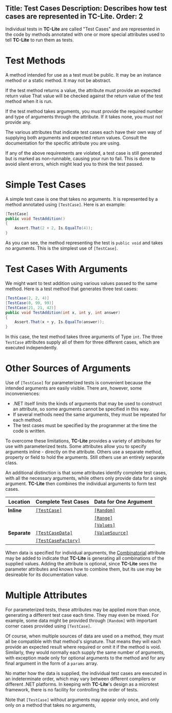 Title: Test Cases
Description: Describes how test cases are represented in TC-Lite.
Order: 2
---

Individual tests in **TC-Lite** are called "Test Cases" and are represented in the code
by methods annotated with one or more special attributes used to tell **TC-Lite** to
run them as tests.

# Test Methods

A method intended for use as a test must be public. It may be an instance method or a
static method. It may not be abstract.

If the test method returns a value, the attribute must provide an expected return value
That value will be checked against the return value of the test method when it is run.

If the test method takes arguments, you must provide the required number and type of
arguments through the attribute. If it takes none, you must not provide any.

The various attributes that indicate test cases each have their own way of supplying
both arguments and expected return values. Consult the documentation for the specific 
attribute you are using.

If any of the above requirements are violated, a test case is still generated but
is marked as non-runnable, causing your run to fail. This is done to avoid silent
errors, which might lead you to think the test passed.

<!-- TODO: Add info about async tests -->

# Simple Test Cases

A simple test case is one that takes no arguments. It is represented by a method annotated
using `[TestCase]`. Here is an example:

```c#
[TestCase]
public void TestAddition()
{
    Assert.That(2 + 2, Is.EqualTo(4));
}
```

As you can see, the method representing the test is `public void` and takes no arguments.
This is the simplest use of `[TestCase]`.

# Test Cases With Arguments

We might want to test addition using various values passed to the same method. Here is a test method that generates three test cases:

```c#
[TestCase(2, 2, 4)]
[TestCase(0, 99, 99)]
[TestCase(21, 21, 42)]
public void TestAddition(int x, int y, int answer)
{
    Assert.That(x + y, Is.EqualTo(answer));
}
```

In this case, the test method takes three arguments of Type `int`. The three `TestCase` attributes
supply all of them for three different cases, which are executed independently.

# Other Sources of Arguments

Use of `[TestCase]` for parameterized tests is convenient because the intended arguments
are easily visible. There are, however, some inconveniences:

* .NET itself limits the kinds of arguments that may be used to construct an attribute, so some arguments cannot be specified in this way.
* If several methods need the same arguments, they must be repeated for each method.
* The test cases must be specified by the programmer at the time the code is written.

To overcome these limitations, **TC-Lite** provides a variety of attributes for use with
parameterized tests. Some attributes allow you to specify arguments inline - directly on the
attribute. Others use a separate method, property or field to hold the arguments. Still others
use an entirely separate class.

An additional distinction is that some attributes identify complete test cases, with all the
necessary arguments, while others only provide data for a single argument. **TC-Lite** then
combines the individual arguments to form test cases.

|     Location     |   Complete Test Cases    | Data for One Argument |
|------------------|--------------------------|-----------------------|
| **Inline**       | [`[TestCase]`][1]        | [`[Random]`][4]       |
|                  |                          | [`[Range]`][5]        |
|                  |                          | [`[Values]`][6]       |
| **Separate**     | [`[TestCaseData]`][2]    | [`[ValueSource]`][7]  |
|                  | [`[TestCaseFactory]`][3] |                       |

When data is specified for individual arguments, the [Combinatorial][8] attribute may be added to
indicate that **TC-Lite** is generating all combinations of the supplied values. Adding the
attribute is optional, since **TC-Lite** sees the parameter attributes and knows how to combine
them, but its use may be desireable for its documentation value.

# Multiple Attributes

For parameterized tests, these attributes may be applied more than once, generating a
different test case each time. They may even be mixed. For example, some data might
be provided through `[Random]` with important corner cases provided using `[TestCase]`.

Of course, when multiple sources of data are used on a method, they must all be compatible
with that method's signature. That means they will each provide an expected result where
required or omit it if the method is void. Similarly, they would normally each supply
the same number of arguments, with exception made only for optional arguments to the method
and for any final argument in the form of a `params` array.

No matter how the data is supplied, the individual test cases are executed in an
indeterminate order, which may vary between different compilers or different .NET platforms.
In keeping with **TC-Lite**'s design as a microtest framework, there is no facility for 
controlling the order of tests.

Note that `[TestCase]` without arguments may appear only once, and only only on a method
that takes no arguments,

[1]: /tc-lite/Features/Attributes/testcase-attribute.html
[2]: /tc-lite/Features/Attributes/testcasedata-attribute.html
[3]: /tc-lite/Features/Attributes/testcasefactory-attribute.html
[4]: /tc-lite/Features/Attributes/random-attribute.html
[5]: /tc-lite/Features/Attributes/range-attribute.html
[6]: /tc-lite/Features/Attributes/values-attribute.html
[7]: /tc-lite/Features/Attributes/valuesource-attribute.html
[8]: /tc-lite/Features/Attributes/combinatorial-attribute.html
